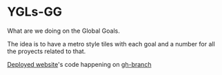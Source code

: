 # YGLs-GG
What are we doing on the Global Goals.

The idea is to have a metro style tiles with each goal and a number for all the proyects related to that.


[Deployed website](http://brunosan.github.io/YGLs-GG/)'s code happening on [gh-branch](https://github.com/brunosan/YGLs-GG/tree/gh-pages)
